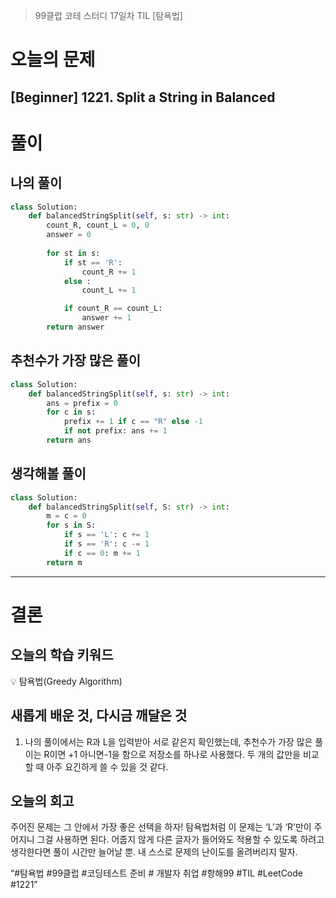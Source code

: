 > 99클럽 코테 스터디 17일차 TIL [탐욕법]
> 

# 오늘의 문제

## [Beginner] 1221. Split a String in Balanced

# 풀이

## 나의 풀이

```python
class Solution:
    def balancedStringSplit(self, s: str) -> int:
        count_R, count_L = 0, 0
        answer = 0
        
        for st in s:
            if st == 'R':
                count_R += 1
            else :
                count_L += 1

            if count_R == count_L:
                answer += 1
        return answer
```

## 추천수가 가장 많은 풀이

```python
class Solution:
    def balancedStringSplit(self, s: str) -> int:
        ans = prefix = 0
        for c in s: 
            prefix += 1 if c == "R" else -1
            if not prefix: ans += 1
        return ans 
```

## 생각해볼 풀이

```python
class Solution:
    def balancedStringSplit(self, S: str) -> int:
        m = c = 0
        for s in S:
            if s == 'L': c += 1
            if s == 'R': c -= 1
            if c == 0: m += 1
        return m
```

---

# 결론

## 오늘의 학습 키워드

<aside>
💡 탐욕법(Greedy Algorithm)

</aside>

## 새롭게 배운 것, 다시금 깨달은 것

1. 나의 풀이에서는 R과 L을 입력받아 서로 같은지 확인했는데, 추천수가 가장 많은 풀이는 R이면 +1 아니면-1을 함으로 저장소를 하나로 사용했다. 두 개의 값만을 비교할 때 아주 요긴하게 쓸 수 있을 것 같다.

## 오늘의 회고

주어진 문제는 그 안에서 가장 좋은 선택을 하자! 탐욕법처럼 이 문제는 ‘L’과 ‘R’만이 주어지니 그걸 사용하면 된다. 어줍지 않게 다른 글자가 들어와도 적용할 수 있도록 하려고 생각한다면 풀이 시간만 늘어날 뿐. 내 스스로 문제의 난이도를 올려버리지 말자.

“#탐욕법 #99클럽 #코딩테스트 준비 # 개발자 취업 #항해99 #TIL #LeetCode #1221”